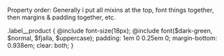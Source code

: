 Property order:
Generally i put all mixins at the top, font things together, then margins & padding together, etc.

.label__product {
  @include font-size(18px);
  @include font($dark-green, $normal, $fjalla, $uppercase);
  padding: 1em 0 0.25em 0;
  margin-bottom: 0.938em;
  clear: both;
}
